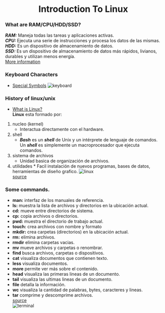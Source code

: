<h1 align="center">Introduction To Linux </h1>

### What are RAM/CPU/HDD/SSD?

**_RAM:_** Maneja todas las tareas y aplicaciones activas.  
**_CPU:_** Ejecuta una serie de instrucciones y procesa los datos de las mismas.  
**_HDD:_** Es un dispositivo de almacenamiento de datos.  
**_SSD:_** Es un dispositivo de almacenamiento de datos más rápidos, livianos, durables y utilizan menos energía.  
[More information](https://www.youtube.com/watch?v=WNCZLFF3uhc)

### Keyboard Characters

- [Special Symbols](https://owasp.org/www-community/password-special-characters)
  ![keyboard](https://store.storeimages.cdn-apple.com/4668/as-images.apple.com/is/MK2A3Z?wid=2000&hei=900&fmt=jpeg&qlt=95&.v=1628010524000)

### History of linux/unix

- [What is Linux?](https://www.youtube.com/watch?v=hZDaS9xyINI)  
  **Linux** esta formado por:

1. nucleo (kernel)
   - Interactua directamente con el hardware.
2. shell
   - **_Bash_** es un **_shell_** de Unix y un intérprete de lenguaje de comandos. Un **_shell_** es simplemente un macroprocesador que ejecuta comandos.
3. sistema de archivos
   - Unidad basica de organización de archivos.
4. utilidades \* Facil instalación de nuevos programas, bases de datos, herramientas de diseño grafico.
   ![linux](https://c4.wallpaperflare.com/wallpaper/730/470/496/tux-linux-minimalism-foxyriot-hd-wallpaper-preview.jpg)  
   [source](https://ergodic.ugr.es/cphys/LECCIONES/linux/l0-unix-v4.pdf)

### Some commands.

- **man:** interfaz de los manuales de referencia.
- **ls:** muestra la lista de archivos y directorios en la ubicación actual.
- **cd:** mueve entre directorios de sistema.
- **cp:** copia archivos o directorios.
- **pwd:** muestra el directorio de trabajo actual.
- **touch:** crea archivos con nombre y formato
- **mkdir:** crea carpetas (directorios) en la ubicación actual.
- **rm:** elimina archivos.
- **rmdir** elimina carpetas vacias.
- **mv** mueve archivos y carpetas o renombrar.
- **find** busca archivos, carpetas o dispositivos.
- **cat** visualiza documentos que contienen texto.
- **less** visualiza documentos.
- **more** permite ver más sobre el contenido.
- **head** visualiza las primeras lineas de un documento.
- **tail** visualiza las ultimas lineas de un documento.
- **file** detalla la información.
- **wc** visualiza la cantidad de palabras, bytes, caracteres y lineas.
- **tar** comprime y descomprime archivos.  
  [source](https://www.youtube.com/playlist?list=PLuyqRxNKadznm0l3q2NFT9Xo6Q26Kty1e)  
  ![terminal](https://tecnologiafacil.org/wp-content/uploads/2021/04/terminal-list-all-commands-hero.jpg)
